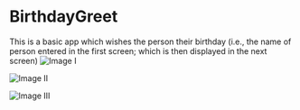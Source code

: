 # BirthdayGreet
This is a basic app which wishes the person their birthday (i.e., the name of person entered in the first screen; which is then displayed in the next screen)
![Image I](https://user-images.githubusercontent.com/107706047/179087898-b5c9484d-86ba-4684-8389-b8a7d3c54814.png)

![Image II](https://user-images.githubusercontent.com/107706047/179088221-b4e5f629-859e-4130-861f-f9724218d73f.png)

![Image III](https://user-images.githubusercontent.com/107706047/179088320-95f010da-44cf-4d1e-8e9d-8f880c8ffaf6.png)
